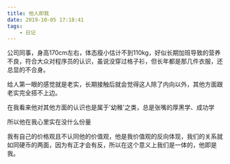 ```yaml
---
title: 他人即我
date: 2019-10-05 17:18:41
tags:
    - 日记
---
```

公司同事，身高170cm左右，体态瘦小估计不到110kg，好似长期加班导致的营养不良，符合大众对程序员的认识，虽说没穿过格子衫，但长年都是那几件衣服，还总显的不合身。

给人第一眼的感觉就是老实，长期接触后就会觉得这人除了内向以外，其他方面跟老实完全搭不上边。

在我看来他对其他方面的认识也是属于'幼稚'之类，总是张嘴的厚黑学、成功学

所以他在我心里实在没什么份量

我有自己的价格观且不认同他的价值观，他是我价值观的反向体现，我们的关系就如同硬币的两面，因为有正才会有反，所以在这个意义上我们是一体的，他即是我。